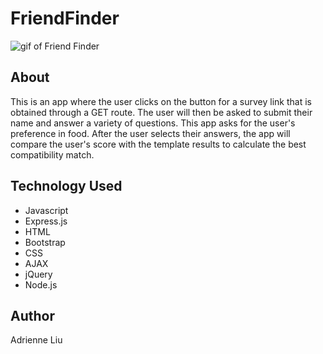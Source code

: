 # FriendFinder

![gif of Friend Finder](/assets/images/friendfinder.gif)

## About 
This is an app where the user clicks on the button for a survey link that is obtained through a GET route. The user will then be asked to submit their name and answer a variety of questions. This app asks for the user's preference in food. After the user selects their answers, the app will compare the user's score with the template results to calculate the best compatibility match. 

## Technology Used
- Javascript 
- Express.js
- HTML
- Bootstrap
- CSS
- AJAX
- jQuery
- Node.js



## Author
Adrienne Liu